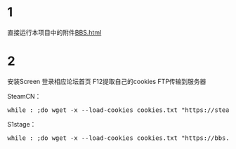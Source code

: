 # 1

直接运行本项目中的附件[BBS.html](https://github.com/zhz1237ok/STCN_solution/blob/master/BBS.html)

# 2

安装Screen 登录相应论坛首页 F12提取自己的cookies FTP传输到服务器

SteamCN：

<pre>while : ;do wget -x --load-cookies cookies.txt "https://steamcn.com/"; sleep 600; done;</pre>

S1stage：

<pre>while : ;do wget -x --load-cookies cookies.txt "https://bbs.saraba1st.com/2b/forum-6-1.html"; sleep 600; done;</pre>

